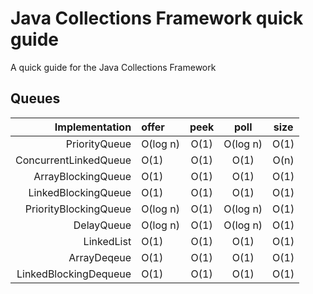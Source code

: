 # Java Collections Framework quick guide
A quick guide for the Java Collections Framework

## Queues 

| Implementation        | offer    | peek | poll     | size | 
| --------------------: |:-------- |:----:|:--------:|:----:|
| PriorityQueue         | O(log n) | O(1) | O(log n) | O(1) |
| ConcurrentLinkedQueue | O(1)     | O(1) | O(1)     | O(n) |
| ArrayBlockingQueue    | O(1)     | O(1) | O(1)     | O(1) |
| LinkedBlockingQueue   | O(1)     | O(1) | O(1)     | O(1) |
| PriorityBlockingQueue | O(log n) | O(1) | O(log n) | O(1) |
| DelayQueue            | O(log n) | O(1) | O(log n) | O(1) |
| LinkedList            | O(1)     | O(1) | O(1)     | O(1) |
| ArrayDeqeue           | O(1)     | O(1) | O(1)     | O(1) |
| LinkedBlockingDequeue | O(1)     | O(1) | O(1)     | O(1) |